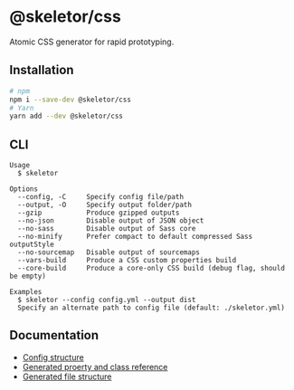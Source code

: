 # @skeletor/css

Atomic CSS generator for rapid prototyping.

## Installation

```bash
# npm
npm i --save-dev @skeletor/css
# Yarn
yarn add --dev @skeletor/css
```

## CLI

```
Usage
  $ skeletor

Options
  --config, -C     Specify config file/path
  --output, -O     Specify output folder/path
  --gzip           Produce gzipped outputs
  --no-json        Disable output of JSON object
  --no-sass        Disable output of Sass core
  --no-minify      Prefer compact to default compressed Sass outputStyle
  --no-sourcemap   Disable output of sourcemaps
  --vars-build     Produce a CSS custom properties build
  --core-build     Produce a core-only CSS build (debug flag, should be empty)

Examples
  $ skeletor --config config.yml --output dist
  Specify an alternate path to config file (default: ./skeletor.yml)
```

## Documentation

- [Config structure](https://github.com/xdmorgan/skeletor/tree/master/packages/css/docs/config-structure.md)
- [Generated proerty and class reference](https://github.com/xdmorgan/skeletor/tree/master/packages/css/docs/generated-properties.md)
- [Generated file structure](https://github.com/xdmorgan/skeletor/tree/master/packages/css/docs/index.md)
